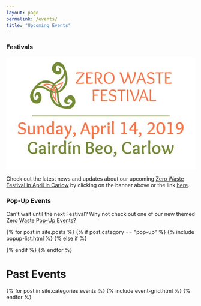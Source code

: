 ```yaml
---
layout: page
permalink: /events/
title: "Upcoming Events"
---
```


### Festivals

[<picture> <source media="(min-width: 650px)" srcset="/images/events/2019-04-festival/carlow-zero-waste-festival-logo-wide.jpg"> <img src="/images/events/2019-04-festival/carlow-zero-waste-festival-logo-long.jpg" alt="Zero Waste Festival Carlow 2019" style="width:auto;"> </picture>](/2019-04-festival)

Check out the latest news and updates about our upcoming [Zero Waste Festival in April in Carlow](/2019-04-festival) by clicking on the banner above or the link [here](/2019-04-festival). 


### Pop-Up Events

Can't wait until the next Festival? Why not check out one of our new themed [Zero Waste Pop-Up Events](/pop-up)?

{% for post in site.posts %}
  {% if post.category == "pop-up" %} 
    {% include popup-list.html %}
	{% else if %}
	  
  {% endif %}
{% endfor %}

# Past Events
 
<div class="tiles">
{% for post in site.categories.events %}
	{% include event-grid.html %}
{% endfor %}
</div>

